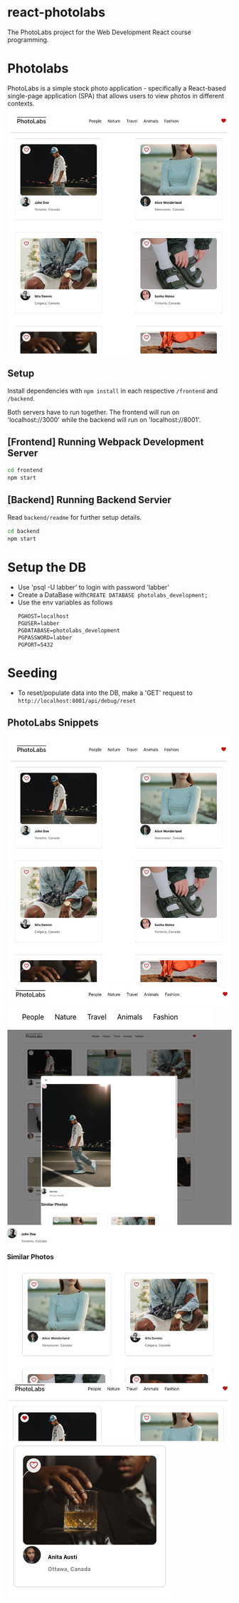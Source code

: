 # react-photolabs
The PhotoLabs project for the Web Development React course programming.

# Photolabs
PhotoLabs is a simple stock photo application - specifically a React-based single-page application (SPA) that allows users to view photos in different contexts. 
 !['PhotoLabs OverView'](https://github.com/mosszion/photolabs/blob/main/doc/PhotoLabOverview.png)


## Setup

Install dependencies with `npm install` in each respective `/frontend` and `/backend`.

Both servers have to run together. The frontend will run on 'localhost://3000' while the backend will run on 'localhost://8001'.

## [Frontend] Running Webpack Development Server

```sh
cd frontend
npm start
```

## [Backend] Running Backend Servier

Read `backend/readme` for further setup details.

```sh
cd backend
npm start
```
# Setup the DB
 * Use 'psql -U labber' to login with password 'labber'
 * Create a DataBase with`CREATE DATABASE photolabs_development;`
 * Use the env variables as follows
      ```
    PGHOST=localhost
    PGUSER=labber
    PGDATABASE=photolabs_development
    PGPASSWORD=labber
    PGPORT=5432
    ```
# Seeding 
 * To reset/populate data into the DB, make a 'GET' request to `http://localhost:8001/api/debug/reset`

## PhotoLabs Snippets
 !['PhotoLabs OverView'](https://github.com/mosszion/photolabs/blob/main/doc/PhotoLabOverview.png)
 !['Navigation Bar](https://github.com/mosszion/photolabs/blob/main/doc/NavigationBar.png)
 ![List of the Topics on the Navigational Bar](https://github.com/mosszion/photolabs/blob/main/doc/TopicLists.png)
 !['Selected Photo Modal'](https://github.com/mosszion/photolabs/blob/main/doc/PhotoModal.png)
 !['Similar photos will be shown down below the clicked photo in the modal'](https://github.com/mosszion/photolabs/blob/main/doc/SimilarPhotosInPhotoModal.png)
 !['Liked Photo with Notification at Topbar'](https://github.com/mosszion/photolabs/blob/main/doc/SelectedLikeWithNotification.png)
 !['A single photo item preview'](https://github.com/mosszion/photolabs/blob/main/doc/PhotoListItem.png)
